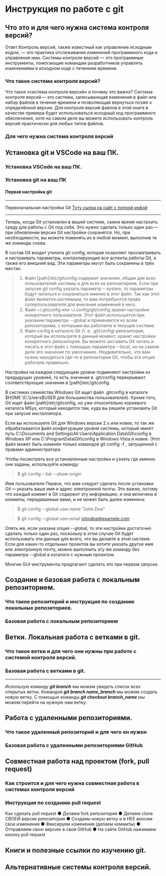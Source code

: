 # Инструкция по работе с git

## Что это и для чего нужна система контроля версий?

Ответ:Контроль версий, также известный как управление исходным кодом, — это практика отслеживания изменений программного кода и управления ими. Системы контроля версий — это программные инструменты, помогающие командам разработчиков управлять изменениями в исходном коде с течением времени.

### Что такое система контроля версий?

Что такое «система контроля версий» и почему это важно? Система контроля версий — это система, записывающая изменения в файл или набор файлов в течение времени и позволяющая вернуться позже к определённой версии. Для контроля версий файлов в этой книге в качестве примера будет использоваться исходный код программного обеспечения, хотя на самом деле вы можете использовать контроль версий практически для любых типов файлов.

### Для чего нужна система контроля версий

## Установка git и VSCode на ваш ПК.

### Установка VSCode на ваш ПК.

### Установка git на ваш ПК

#### Первая настройка git


---

Первоначальная настройка Git [Туту сылка на сайт c полной инфой](https://git-scm.com/book/ru/v2/%D0%92%D0%B2%D0%B5%D0%B4%D0%B5%D0%BD%D0%B8%D0%B5-%D0%9F%D0%B5%D1%80%D0%B2%D0%BE%D0%BD%D0%B0%D1%87%D0%B0%D0%BB%D1%8C%D0%BD%D0%B0%D1%8F-%D0%BD%D0%B0%D1%81%D1%82%D1%80%D0%BE%D0%B9%D0%BA%D0%B0-Git)

---

Теперь, когда Git установлен в вашей системе, самое время настроить среду для работы с Git под себя. Это нужно сделать только один раз — при обновлении версии Git настройки сохранятся. Но, при необходимости, вы можете поменять их в любой момент, выполнив те же команды снова.

В состав Git входит утилита git config, которая позволяет просматривать и настраивать параметры, контролирующие все аспекты работы Git, а также его внешний вид. Эти параметры могут быть сохранены в трёх местах:

> 1. Файл [path]/etc/gitconfig содержит значения, общие для всех пользователей системы и для всех их репозиториев. Если при запуске git config указать параметр --system, то параметры будут читаться и сохраняться именно в этот файл. Так как этот файл является системным, то вам потребуются права суперпользователя для внесения изменений в него.
> 2. Файл ~/.gitconfig или ~/.config/git/config хранит настройки конкретного пользователя. Этот файл используется при указании параметра --global и применяется ко всем репозиториям, с которыми вы работаете в текущей системе.
> 3. Файл config в каталоге Git (т. е. .git/config) репозитория, который вы используете в данный момент, хранит настройки конкретного репозитория. Вы можете заставить Git читать и писать в этот файл с помощью параметра --local, но на самом деле это значение по умолчанию. Неудивительно, что вам нужно находиться где-то в репозитории Git, чтобы эта опция работала правильно.

Настройки на каждом следующем уровне подменяют настройки из предыдущих уровней, то есть значения в .git/config перекрывают соответствующие значения в [path]/etc/gitconfig.

В системах семейства Windows Git ищет файл .gitconfig в каталоге $HOME (C:\Users\$USER для большинства пользователей). Кроме того, Git ищет файл [path]/etc/gitconfig, но уже относительно корневого каталога MSys, который находится там, куда вы решили установить Git при запуске инсталлятора.

Если вы используете Git для Windows версии 2.х или новее, то так же обрабатывается файл конфигурации уровня системы, который имеет путь C:\Documents and Settings\All Users\Application Data\Git\config в Windows XP или C:\ProgramData\Git\config в Windows Vista и новее. Этот файл может быть изменён только командой git config -f <file>, запущенной с правами администратора.

Чтобы посмотреть все установленные настройки и узнать где именно они заданы, используйте команду:
>$ git config --list --show-origin

Имя пользователя
Первое, что вам следует сделать после установки Git — указать ваше имя и адрес электронной почты. Это важно, потому что каждый коммит в Git содержит эту информацию, и она включена в коммиты, передаваемые вами, и не может быть далее изменена:
>$ git config --global user.name "John Doe"

>$ git config --global user.email johndoe@example.com

Опять же, если указана опция --global, то эти настройки достаточно сделать только один раз, поскольку в этом случае Git будет использовать эти данные для всего, что вы делаете в этой системе. Если для каких-то отдельных проектов вы хотите указать другое имя или электронную почту, можно выполнить эту же команду без параметра --global в каталоге с нужным проектом.

Многие GUI-инструменты предлагают сделать это при первом запуске.


## Создание и базовая работа с локальным репозиторием.

### Что такое репозиторий и инструкция по созданию локальных репозиториев.

### Базовая работа с локальным репозиторием

## Ветки. Локальная работа с ветками в git.

### Что такое ветки и для чего они нужны при работе с системой контроля версий.

### Базовая работа с ветками в git.
---
Использую команду ***git branch*** мы можем увидеть список всех открытых веток. Командой ***git branch name_branch*** мы можем создать новую ветку. С помощью команды ***git checkout branch_name*** мы можем перейти на нужную нам ветку.
## Работа с удаленными репозиториями.

### Что такое удаленный репозиторий и для чего он нужен

### Базовая работа с удаленными репозиториями GitHub

## Совместная работа над проектом (fork, pull request)

### Как строится и для чего нужна совместная работа в системах контроля версий

### Инструкция по созданию pull request

Как сделать pull request
● Делаем fork репозитория
● Делаем clone СВОЕЙ версии репозитория
● Создаем новую ветку и в НЕЕ вносим свои изменения
● Фиксируем изменения (делаем коммиты)
● Отправляем свою версию в свой GitHub
● На сайте GitHub нажимаем кнопку pull request 

## Книги и полезные ссылки по изучению git.

## Альтернативные системы контроля версий.
